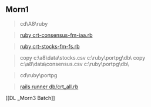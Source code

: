 ## Morn1

> cd\\A8\\ruby

>[ruby crt-consensus-fm-iaa.rb](https://github.com/santimcs/A8/blob/main/Ruby/crt-consensus-fm-iaa.rb)

> [ruby crt-stocks-fm-fs.rb](https://github.com/santimcs/A8/blob/main/Ruby/crt-stocks-fm-fs.rb)

> copy c:\\a8\\data\\stocks.csv c:\\ruby\\portpg\\db\\
> copy c:\\a8\\data\\consensus.csv c:\\ruby\\portpg\\db\\

> cd\\ruby\\portpg

> [rails runner db/crt_all.rb](https://github.com/santimcs/portpg/blob/main/db/crt_all.rb)

[[DL _Morn3 Batch]]

